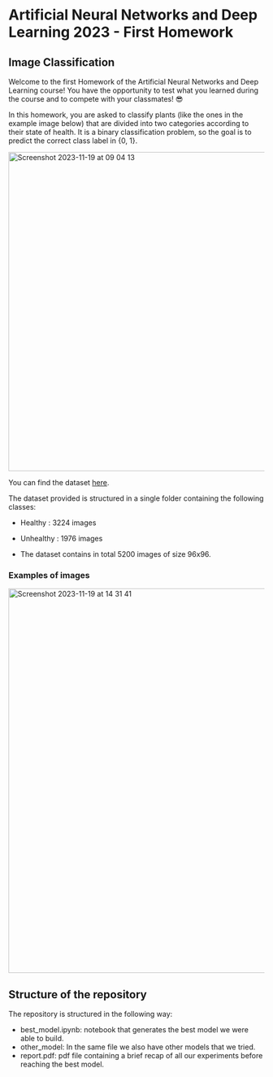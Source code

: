# Artificial Neural Networks and Deep Learning 2023 - First Homework
## Image Classification

Welcome to the first Homework of the Artificial Neural Networks and Deep Learning course! You have the opportunity to test what you learned during the course and to compete with your classmates! 😎

In this homework, you are asked to classify plants (like the ones in the example image below) that are divided into two categories according to their state of health. It is a binary classification problem, so the goal is to predict the correct class label in {0, 1}.

<img width="628" alt="Screenshot 2023-11-19 at 09 04 13" src="https://github.com/Satvik26/ANNDL-Challenge1/assets/24256411/3d3795dc-e0ed-4eea-83c6-bcb07afa6f28">

You can find the dataset [here](https://drive.google.com/file/d/1Nx9iHkF4EErSIl6xxQ6HQaa3lqpt0GmB/view?usp=sharing).

The dataset provided is structured in a single folder containing the following classes:
- Healthy : 3224 images
- Unhealthy : 1976 images

- The dataset contains in total 5200 images of size 96x96.

### Examples of images

<img width="757" alt="Screenshot 2023-11-19 at 14 31 41" src="https://github.com/Satvik26/ANNDL-Challenge1/assets/24256411/c4df6a10-a54f-4c1a-926b-8425da2c48be">

## Structure of the repository
The repository is structured in the following way:
- best_model.ipynb: notebook that generates the best model we were able to build.
- other_model: In the same file we also have other models that we tried.
- report.pdf: pdf file containing a brief recap of all our experiments before reaching the best model.



